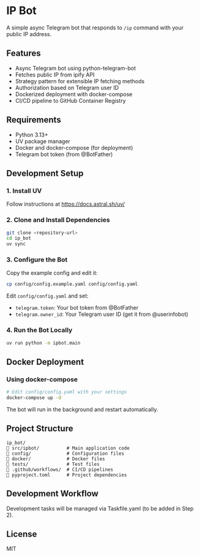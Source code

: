 # IP Bot

A simple async Telegram bot that responds to `/ip` command with your public IP address.

## Features

- Async Telegram bot using python-telegram-bot
- Fetches public IP from ipify API
- Strategy pattern for extensible IP fetching methods
- Authorization based on Telegram user ID
- Dockerized deployment with docker-compose
- CI/CD pipeline to GitHub Container Registry

## Requirements

- Python 3.13+
- UV package manager
- Docker and docker-compose (for deployment)
- Telegram bot token (from @BotFather)

## Development Setup

### 1. Install UV

Follow instructions at https://docs.astral.sh/uv/

### 2. Clone and Install Dependencies

```bash
git clone <repository-url>
cd ip_bot
uv sync
```

### 3. Configure the Bot

Copy the example config and edit it:

```bash
cp config/config.example.yaml config/config.yaml
```

Edit `config/config.yaml` and set:
- `telegram.token`: Your bot token from @BotFather
- `telegram.owner_id`: Your Telegram user ID (get it from @userinfobot)

### 4. Run the Bot Locally

```bash
uv run python -m ipbot.main
```

## Docker Deployment

### Using docker-compose

```bash
# Edit config/config.yaml with your settings
docker-compose up -d
```

The bot will run in the background and restart automatically.

## Project Structure

```
ip_bot/
   src/ipbot/          # Main application code
   config/             # Configuration files
   docker/             # Docker files
   tests/              # Test files
   .github/workflows/  # CI/CD pipelines
   pyproject.toml      # Project dependencies
```

## Development Workflow

Development tasks will be managed via Taskfile.yaml (to be added in Step 2).

## License

MIT
